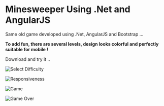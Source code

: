 
<h1>Minesweeper Using .Net and AngularJS </h1>

Same old game developed using .Net, AngularJS and Bootstrap ...

<b>To add fun, there are several levels, design looks colorful and perfectly suitable for mobile !</b>

Download and try it .. 


![Select Difficulty](https://github.com/nkdram/minesweeperWebApi/tree/master/MineSweeperWeb/images/SelectDifficulty.png?raw=true "Select Difficulty")

![Responsiveness](https://github.com/nkdram/minesweeperWebApi/tree/master/MineSweeperWeb/images/Responsive.png?raw=true "Responsive")

![Game](https://github.com/nkdram/minesweeperWebApi/tree/master/MineSweeperWeb/images/Game.png?raw=true "Game")

![Game Over](https://github.com/nkdram/minesweeperWebApi/tree/master/MineSweeperWeb/images/Game2.png?raw=true "Game Over")
